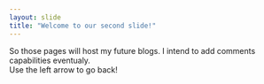 ```yaml
---
layout: slide
title: "Welcome to our second slide!"
---
```

So those pages will host my future blogs. I intend to add comments capabilities eventualy.\
Use the left arrow to go back!
